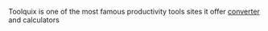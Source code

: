 Toolquix is one of the most famous productivity tools sites it offer [converter](https://toolquix.com) and calculators

